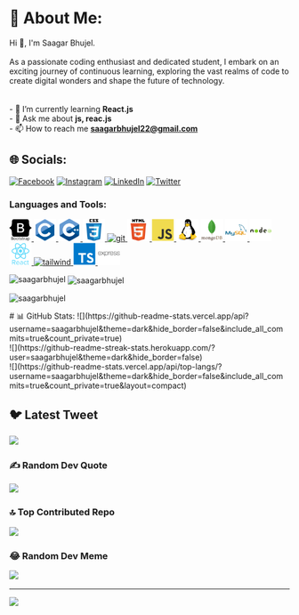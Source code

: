 # 💫 About Me:
Hi 👋, I'm Saagar Bhujel.<br><br>As a passionate coding enthusiast and dedicated student, I embark on an exciting journey of continuous learning, exploring the vast realms of code to create digital wonders and shape the future of technology.<br><br><br>- 🌱 I’m currently learning **React.js**<br>- 💬 Ask me about **js, reac.js**<br>- 📫 How to reach me **saagarbhujel22@gmail.com**<br>


## 🌐 Socials:
[![Facebook](https://img.shields.io/badge/Facebook-%231877F2.svg?logo=Facebook&logoColor=white)](https://facebook.com/RagaaSMgR618) [![Instagram](https://img.shields.io/badge/Instagram-%23E4405F.svg?logo=Instagram&logoColor=white)](https://instagram.com/saagar_bhujel) [![LinkedIn](https://img.shields.io/badge/LinkedIn-%230077B5.svg?logo=linkedin&logoColor=white)](https://linkedin.com/in/saagar-bhujel-187827193) [![Twitter](https://img.shields.io/badge/Twitter-%231DA1F2.svg?logo=Twitter&logoColor=white)](https://twitter.com/Saagarbhujel) 

<h3 align="left">Languages and Tools:</h3>

<p align="left"> <a href="https://getbootstrap.com" target="_blank" rel="noreferrer"> <img src="https://raw.githubusercontent.com/devicons/devicon/master/icons/bootstrap/bootstrap-plain-wordmark.svg" alt="bootstrap" width="40" height="40"/> </a> <a href="https://www.cprogramming.com/" target="_blank" rel="noreferrer"> <img src="https://raw.githubusercontent.com/devicons/devicon/master/icons/c/c-original.svg" alt="c" width="40" height="40"/> </a> <a href="https://www.w3schools.com/cpp/" target="_blank" rel="noreferrer"> <img src="https://raw.githubusercontent.com/devicons/devicon/master/icons/cplusplus/cplusplus-original.svg" alt="cplusplus" width="40" height="40"/> </a> <a href="https://www.w3schools.com/css/" target="_blank" rel="noreferrer"> <img src="https://raw.githubusercontent.com/devicons/devicon/master/icons/css3/css3-original-wordmark.svg" alt="css3" width="40" height="40"/> </a> <a href="https://git-scm.com/" target="_blank" rel="noreferrer"> <img src="https://www.vectorlogo.zone/logos/git-scm/git-scm-icon.svg" alt="git" width="40" height="40"/> </a> <a href="https://www.w3.org/html/" target="_blank" rel="noreferrer"> <img src="https://raw.githubusercontent.com/devicons/devicon/master/icons/html5/html5-original-wordmark.svg" alt="html5" width="40" height="40"/> </a> <a href="https://developer.mozilla.org/en-US/docs/Web/JavaScript" target="_blank" rel="noreferrer"> <img src="https://raw.githubusercontent.com/devicons/devicon/master/icons/javascript/javascript-original.svg" alt="javascript" width="40" height="40"/> </a> <a href="https://www.linux.org/" target="_blank" rel="noreferrer"> <img src="https://raw.githubusercontent.com/devicons/devicon/master/icons/linux/linux-original.svg" alt="linux" width="40" height="40"/> </a> <a href="https://www.mongodb.com/" target="_blank" rel="noreferrer"> <img src="https://raw.githubusercontent.com/devicons/devicon/master/icons/mongodb/mongodb-original-wordmark.svg" alt="mongodb" width="40" height="40"/> </a> <a href="https://www.mysql.com/" target="_blank" rel="noreferrer"> <img src="https://raw.githubusercontent.com/devicons/devicon/master/icons/mysql/mysql-original-wordmark.svg" alt="mysql" width="40" height="40"/> </a> <a href="https://nodejs.org" target="_blank" rel="noreferrer"> <img src="https://raw.githubusercontent.com/devicons/devicon/master/icons/nodejs/nodejs-original-wordmark.svg" alt="nodejs" width="40" height="40"/> </a> <a href="https://reactjs.org/" target="_blank" rel="noreferrer"> <img src="https://raw.githubusercontent.com/devicons/devicon/master/icons/react/react-original-wordmark.svg" alt="react" width="40" height="40"/> </a> <a href="https://tailwindcss.com/" target="_blank" rel="noreferrer"> <img src="https://www.vectorlogo.zone/logos/tailwindcss/tailwindcss-icon.svg" alt="tailwind" width="40" height="40"/> </a> <a href="https://www.typescriptlang.org/" target="_blank" rel="noreferrer"> <img src="https://raw.githubusercontent.com/devicons/devicon/master/icons/typescript/typescript-original.svg" alt="typescript" width="40" height="40"/> </a>  <a href="https://expressjs.com" target="_blank" rel="noreferrer"> <img src="https://raw.githubusercontent.com/devicons/devicon/master/icons/express/express-original-wordmark.svg" alt="express" width="40" height="40"/> </a></p>



<p><img align="left" src="https://github-readme-stats.vercel.app/api/top-langs?username=saagarbhujel&show_icons=true&locale=en&layout=compact" alt="saagarbhujel" /></p>

<p>&nbsp;<img align="center" src="https://github-readme-stats.vercel.app/api?username=saagarbhujel&show_icons=true&locale=en" alt="saagarbhujel" /></p>

<p><img align="center" src="https://github-readme-streak-stats.herokuapp.com/?user=saagarbhujel&" alt="saagarbhujel" /></p>
# 📊 GitHub Stats:
![](https://github-readme-stats.vercel.app/api?username=saagarbhujel&theme=dark&hide_border=false&include_all_commits=true&count_private=true)<br/>
![](https://github-readme-streak-stats.herokuapp.com/?user=saagarbhujel&theme=dark&hide_border=false)<br/>
![](https://github-readme-stats.vercel.app/api/top-langs/?username=saagarbhujel&theme=dark&hide_border=false&include_all_commits=true&count_private=true&layout=compact)

## 🐦 Latest Tweet
[![](https://gtce.itsvg.in/api?username=Saagarbhujel)](https://github.com/VishwaGauravIn/github-twitter-card-embed)

### ✍️ Random Dev Quote
![](https://quotes-github-readme.vercel.app/api?type=horizontal&theme=dark)

### 🔝 Top Contributed Repo
![](https://github-contributor-stats.vercel.app/api?username=saagarbhujel&limit=5&theme=dark&combine_all_yearly_contributions=true)

### 😂 Random Dev Meme
<img src="https://rm.up.railway.app/" width="512px"/>

---
[![](https://visitcount.itsvg.in/api?id=saagarbhujel&icon=0&color=12)](https://visitcount.itsvg.in)

<!-- Proudly created with GPRM ( https://gprm.itsvg.in ) -->
